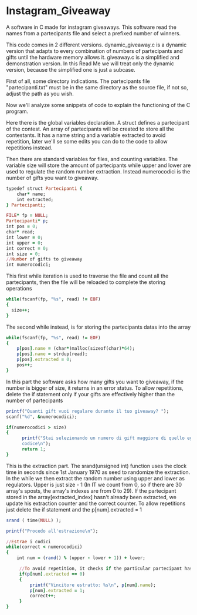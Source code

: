 # Instagram_Giveaway
A software in C made for instagram giveaways. This software read the names from a partecipants file and select a prefixed number of winners.

This code comes in 2 different versions. dynamic_giveaway.c is a dynamic version that adapts to every combination of numbers of partecipants and gifts until the hardware memory allows it.
giveaway.c is a simplified and demonstration version. In this Read Me we will treat only the dynamic version, because the simplified one is just a subcase.

First of all, some directory indications. The partecipants file "partecipanti.txt" must be in the same directory as the source file, if not so, adjust the path as you wish.

Now we'll analyze some snippets of code to explain the functioning of the C program.

Here there is the global variables declaration. A struct defines a partecipant of the contest. An array of partecipants will be created to store all the contestants.
It has a name string and a variable extracted to avoid repetition, later we'll se some edits you can do to the code to allow repetitions instead.

Then there are standard variables for files, and counting variables. The variable size will store the amount of partecipants while upper and lower are used to regulate the random number extraction.
Instead numerocodici is the number of gifts you want to giveaway.

```ruby
typedef struct Partecipanti {
    char* name;
    int extracted;
} Partecipanti;

FILE* fp = NULL;
Partecipanti* p;
int pos = 0;
char* read;
int lower = 0;
int upper = 0;
int correct = 0;
int size = 0;
//Number of gifts to giveaway
int numerocodici;
```

This first while iteration is used to traverse the file and count all the partecipants, then the file will be reloaded to complete the storing operations

```ruby
while(fscanf(fp, "%s", read) != EOF)
{
  size++;
}
```

The second while instead, is for storing the partecipants datas into the array

```ruby
while(fscanf(fp, "%s", read) != EOF)
{
    p[pos].name = (char*)malloc(sizeof(char)*64);
    p[pos].name = strdup(read);
    p[pos].extracted = 0;
    pos++;
}
```

In this part the software asks how many gifts you want to giveaway, if the number is bigger of size, it returns in an error status. To allow repetitions, delete the if statement only if your gifts are effectively higher than the number of partecipants

```ruby
printf("Quanti gift vuoi regalare durante il tuo giveaway? ");
scanf("%d", &numerocodici);

if(numerocodici > size)
{
      printf("Stai selezionando un numero di gift maggiore di quello egli utenti, se non hai eliminato l'if statemet che garantisce la non ripetitività degli utenti estratti, elimina anche questo pezzo di     
      codice\n");
      return 1;
}
```

This is the extraction part. The srand(unsigned int) function uses the clock time in seconds since 1st January 1970 as seed to randomize the extraction.
In the while we then extract the random number using upper and lower as regulators. Upper is just size - 1 (In IT we count from 0, so if there are 30 array's sposts, the array's indexes are from 0 to 29).
If the partecipant stored in the array[extracted_index] hasn't already been extracted, we update his extraction counter and the correct counter.
To allow repetitions just delete the if statement and the p[num].extracted = 1

```ruby
srand ( time(NULL) );

printf("Procedo all'estrazione\n");

//Estrae i codici
while(correct < numerocodici)
{
    int num = (rand() % (upper - lower + 1)) + lower;

     //To avoid repetition, it checks if the particular partecipant has already been extracted
     if(p[num].extracted == 0)
     {
         printf("Vincitore estratto: %s\n", p[num].name);
         p[num].extracted = 1;
         correct++; 
     }
}
```
